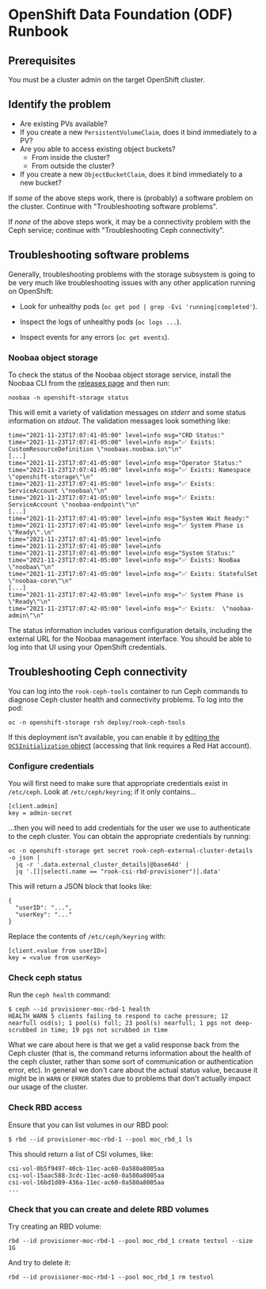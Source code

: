 # OpenShift Data Foundation (ODF) Runbook

## Prerequisites

You must be a cluster admin on the target OpenShift cluster.

## Identify the problem

- Are existing PVs available?
- If you create a new `PersistentVolumeClaim`, does it bind immediately to a PV?
- Are you able to access existing object buckets?
  - From inside the cluster?
  - From outside the cluster?
- If you create a new `ObjectBucketClaim`, does it bind immediately to
  a new bucket?

If *some* of the above steps work, there is (probably) a software
problem on the cluster. Continue with "Troubleshooting software
problems".

If *none* of the above steps work, it may be a connectivity problem
with the Ceph service; continue with "Troubleshooting Ceph
connectivity".

## Troubleshooting software problems

Generally, troubleshooting problems with the storage subsystem is
going to be very much like troubleshooting issues with any other
application running on OpenShift:

- Look for unhealthy pods (`oc get pod | grep -Evi
  'running|completed'`).

- Inspect the logs of unhealthy pods (`oc logs ...`).

- Inspect events for any errors (`oc get events`).

### Noobaa object storage

To check the status of the Noobaa object storage service, install the
Noobaa CLI from the [releases
page](https://github.com/noobaa/noobaa-operator/releases) and then
run:

```
noobaa -n openshift-storage status
```

This will emit a variety of validation messages on *stderr* and some
status information on *stdout*.  The validation messages look
something like:

```
time="2021-11-23T17:07:41-05:00" level=info msg="CRD Status:"
time="2021-11-23T17:07:41-05:00" level=info msg="✅ Exists: CustomResourceDefinition \"noobaas.noobaa.io\"\n"
[...]
time="2021-11-23T17:07:41-05:00" level=info msg="Operator Status:"
time="2021-11-23T17:07:41-05:00" level=info msg="✅ Exists: Namespace \"openshift-storage\"\n"
time="2021-11-23T17:07:41-05:00" level=info msg="✅ Exists: ServiceAccount \"noobaa\"\n"
time="2021-11-23T17:07:41-05:00" level=info msg="✅ Exists: ServiceAccount \"noobaa-endpoint\"\n"
[...]
time="2021-11-23T17:07:41-05:00" level=info msg="System Wait Ready:"
time="2021-11-23T17:07:41-05:00" level=info msg="✅ System Phase is \"Ready\".\n"
time="2021-11-23T17:07:41-05:00" level=info
time="2021-11-23T17:07:41-05:00" level=info
time="2021-11-23T17:07:41-05:00" level=info msg="System Status:"
time="2021-11-23T17:07:41-05:00" level=info msg="✅ Exists: NooBaa \"noobaa\"\n"
time="2021-11-23T17:07:41-05:00" level=info msg="✅ Exists: StatefulSet \"noobaa-core\"\n"
[...]
time="2021-11-23T17:07:42-05:00" level=info msg="✅ System Phase is \"Ready\"\n"
time="2021-11-23T17:07:42-05:00" level=info msg="✅ Exists:  \"noobaa-admin\"\n"
```

The status information includes various configuration details,
including the external URL for the Noobaa management interface. You
should be able to log into that UI using your OpenShift credentials.

## Troubleshooting Ceph connectivity

You can log into the `rook-ceph-tools` container to run Ceph commands
to diagnose Ceph cluster health and connectivity problems. To log into
the pod:

```
oc -n openshift-storage rsh deploy/rook-ceph-tools
```

If this deployment isn't available, you can enable it by [editing the
`OCSInitialization`
object](https://access.redhat.com/articles/4628891) (accessing that
link requires a Red Hat account).

### Configure credentials

You will
first need to make sure that appropriate credentials exist in
`/etc/ceph`. Look at `/etc/ceph/keyring`; if it only contains...

```
[client.admin]
key = admin-secret
```

...then you will need to add credentials for the user we use to
authenticate to the ceph cluster.  You can obtain the appropriate
credentials by running:


```
oc -n openshift-storage get secret rook-ceph-external-cluster-details -o json |
  jq -r '.data.external_cluster_details|@base64d' |
  jq '.[]|select(.name == "rook-csi-rbd-provisioner")|.data'
```

This will return a JSON block that looks like:

```
{
  "userID": "...",
  "userKey": "..."
}
```

Replace the contents of `/etc/ceph/keyring` with:

```
[client.<value from userID>]
key = <value from userKey>
```

### Check ceph status

Run the `ceph health` command:

```
$ ceph --id provisioner-moc-rbd-1 health
HEALTH_WARN 5 clients failing to respond to cache pressure; 12 nearfull osd(s); 1 pool(s) full; 23 pool(s) nearfull; 1 pgs not deep-scrubbed in time; 19 pgs not scrubbed in time
```

What we care about here is that we get a valid response back from the
Ceph cluster (that is, the command returns information about the
health of the ceph cluster, rather than some sort of communication or
authentication error, etc). In general we don't care about the actual
status value, because it might be in `WARN` or `ERROR` states due to
problems that don't actually impact our usage of the cluster.

### Check RBD access

Ensure that you can list volumes in our RBD pool:

```
$ rbd --id provisioner-moc-rbd-1 --pool moc_rbd_1 ls
```

This should return a list of CSI volumes, like:

```
csi-vol-0b5f9497-40cb-11ec-ac60-0a580a8005aa
csi-vol-15aac588-3cdc-11ec-ac60-0a580a8005aa
csi-vol-16bd1d89-436a-11ec-ac60-0a580a8005aa
...
```

### Check that you can create and delete RBD volumes

Try creating an RBD volume:

```
rbd --id provisioner-moc-rbd-1 --pool moc_rbd_1 create testvol --size 1G
```

And try to delete it:

```
rbd --id provisioner-moc-rbd-1 --pool moc_rbd_1 rm testvol
```
